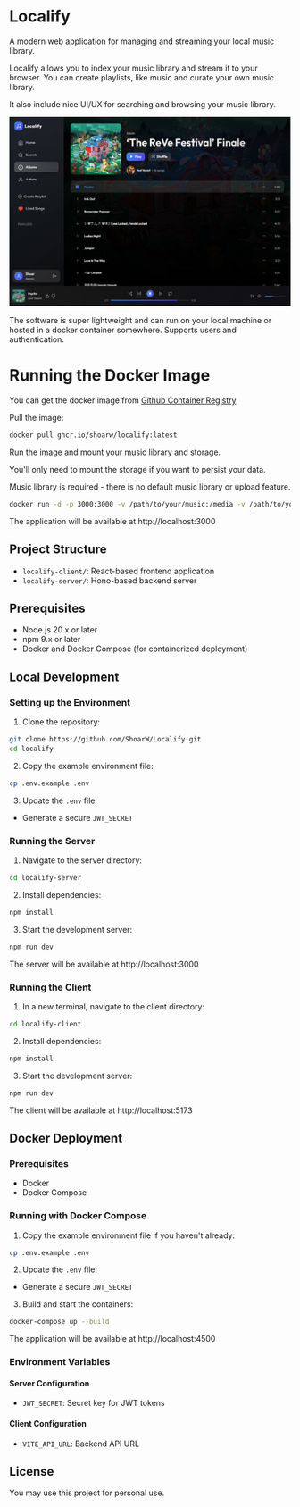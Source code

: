 # Localify

A modern web application for managing and streaming your local music library.

Localify allows you to index your music library and stream it to your browser. You can create playlists, like music and curate your own music library.

It also include nice UI/UX for searching and browsing your music library.

![Localify](./assets/localify.png)

The software is super lightweight and can run on your local machine or hosted in a docker container somewhere. Supports users and authentication.

# Running the Docker Image

You can get the docker image from [Github Container Registry](https://github.com/ShoarW/Localify/pkgs/container/localify)

Pull the image:
```bash
docker pull ghcr.io/shoarw/localify:latest
```

Run the image and mount your music library and storage.

You'll only need to mount the storage if you want to persist your data.

Music library is required - there is no default music library or upload feature.

```bash
docker run -d -p 3000:3000 -v /path/to/your/music:/media -v /path/to/your/storage:/storage ghcr.io/shoarw/localify:latest
```

The application will be available at http://localhost:3000

## Project Structure

- `localify-client/`: React-based frontend application
- `localify-server/`: Hono-based backend server

## Prerequisites

- Node.js 20.x or later
- npm 9.x or later
- Docker and Docker Compose (for containerized deployment)

## Local Development

### Setting up the Environment

1. Clone the repository:
```bash
git clone https://github.com/ShoarW/Localify.git
cd localify
```

2. Copy the example environment file:
```bash
cp .env.example .env
```

3. Update the `.env` file
- Generate a secure `JWT_SECRET`

### Running the Server

1. Navigate to the server directory:
```bash
cd localify-server
```

2. Install dependencies:
```bash
npm install
```

3. Start the development server:
```bash
npm run dev
```

The server will be available at http://localhost:3000

### Running the Client

1. In a new terminal, navigate to the client directory:
```bash
cd localify-client
```

2. Install dependencies:
```bash
npm install
```

3. Start the development server:
```bash
npm run dev
```

The client will be available at http://localhost:5173

## Docker Deployment

### Prerequisites
- Docker
- Docker Compose

### Running with Docker Compose

1. Copy the example environment file if you haven't already:
```bash
cp .env.example .env
```

2. Update the `.env` file:
- Generate a secure `JWT_SECRET`

3. Build and start the containers:
```bash
docker-compose up --build
```

The application will be available at http://localhost:4500

### Environment Variables

#### Server Configuration
- `JWT_SECRET`: Secret key for JWT tokens


#### Client Configuration
- `VITE_API_URL`: Backend API URL


## License

You may use this project for personal use.

